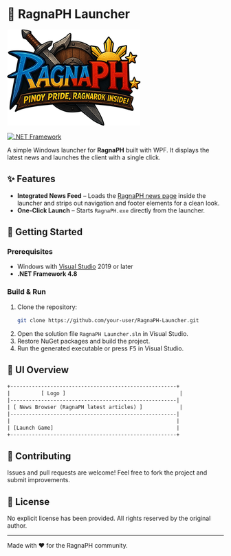 # 🌟 RagnaPH Launcher

![RagnaPH Logo](RagnaPH%20Launcher/Images/logo.png)

[![.NET Framework](https://img.shields.io/badge/.NET%20Framework-4.8-512BD4?logo=.net)](https://dotnet.microsoft.com/)

A simple Windows launcher for **RagnaPH** built with WPF. It displays the latest news and launches the client with a single click.

## ✨ Features

- **Integrated News Feed** – Loads the [RagnaPH news page](https://ragna.ph/?module=news) inside the launcher and strips out navigation and footer elements for a clean look.
- **One‑Click Launch** – Starts `RagnaPH.exe` directly from the launcher.

## 🚀 Getting Started

### Prerequisites

- Windows with [Visual Studio](https://visualstudio.microsoft.com/) 2019 or later
- **.NET Framework 4.8**

### Build & Run

1. Clone the repository:
   ```bash
   git clone https://github.com/your-user/RagnaPH-Launcher.git
   ```
2. Open the solution file `RagnaPH Launcher.sln` in Visual Studio.
3. Restore NuGet packages and build the project.
4. Run the generated executable or press <kbd>F5</kbd> in Visual Studio.

## 📸 UI Overview

```
+------------------------------------------------------+
|          [ Logo ]                                     |
|------------------------------------------------------|
| [ News Browser (RagnaPH latest articles) ]            |
|------------------------------------------------------|
|                                                      |
| [Launch Game]                                        |
+------------------------------------------------------+
```

## 🤝 Contributing

Issues and pull requests are welcome! Feel free to fork the project and submit improvements.

## 📜 License

No explicit license has been provided. All rights reserved by the original author.

---
Made with ❤️ for the RagnaPH community.
